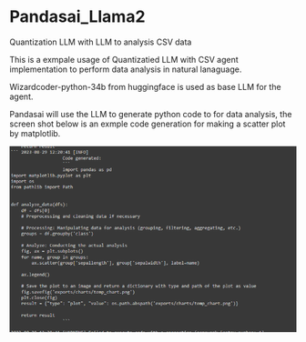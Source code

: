 # Pandasai_Llama2
Quantization LLM with LLM to analysis CSV data

This is a exmpale usage of Quantizatied LLM with CSV agent implementation to perform data analysis in natural lanaguage.

Wizardcoder-python-34b from huggingface is used as base LLM for the agent.

Pandasai will use the LLM to generate python code to for data analysis, the screen shot below is an exmple code generation for making a scatter plot by matplotlib. 

![](/example1.PNG)
